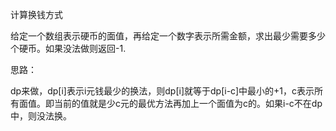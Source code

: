 计算换钱方式

给定一个数组表示硬币的面值，再给定一个数字表示所需金额，求出最少需要多少个硬币。如果没法做则返回-1.

思路：

dp来做，dp[i]表示i元钱最少的换法，则dp[i]就等于dp[i-c]中最小的+1，c表示所有面值。即当前的值就是少c元的最优方法再加上一个面值为c的。如果i-c不在dp中，则没法换。